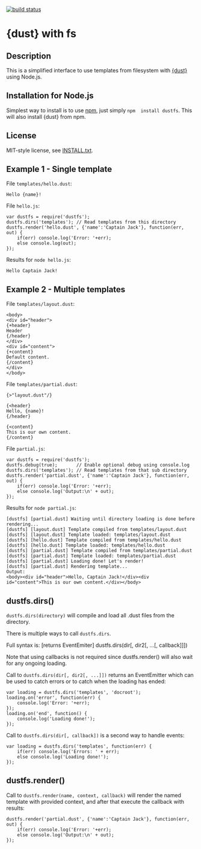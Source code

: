 [![build status](https://secure.travis-ci.org/jheusala/dustfs.png)](http://travis-ci.org/jheusala/dustfs)

{dust} with fs
==============

Description
-----------

This is a simplified interface to use templates from filesystem with 
[{dust}](http://akdubya.github.com/dustjs/) using Node.js.

Installation for Node.js
------------------------

Simplest way to install is to use [npm](http://npmjs.org/), just simply `npm 
install dustfs`. This will also install {dust} from npm.

License
-------

MIT-style license, see [INSTALL.txt](http://github.com/jheusala/js-snippets/blob/master/LICENSE.txt).

Example 1 - Single template
---------------------------

File `templates/hello.dust`:

	Hello {name}!

File `hello.js`:

	var dustfs = require('dustfs');
	dustfs.dirs('templates'); // Read templates from this directory
	dustfs.render('hello.dust', {'name':'Captain Jack'}, function(err, out) {
		if(err) console.log('Error: '+err);
		else console.log(out);
	});

Results for `node hello.js`:

	Hello Captain Jack!

Example 2 - Multiple templates
------------------------------

File `templates/layout.dust`:

	<body>
	<div id="header">
	{+header}
	Header
	{/header}
	</div>
	<div id="content">
	{+content}
	Default content.
	{/content}
	</div>
	</body>

File `templates/partial.dust`:

	{>"layout.dust"/}
	
	{<header}
	Hello, {name}!
	{/header}
	
	{<content}
	This is our own content.
	{/content}

File `partial.js`:

	var dustfs = require('dustfs');
	dustfs.debug(true);       // Enable optional debug using console.log
	dustfs.dirs('templates'); // Read templates from that sub directory
	dustfs.render('partial.dust', {'name':'Captain Jack'}, function(err, out) {
		if(err) console.log('Error: '+err);
		else console.log('Output:\n' + out);
	});

Results for `node partial.js`:

	[dustfs] [partial.dust] Waiting until directory loading is done before rendering...
	[dustfs] [layout.dust] Template compiled from templates/layout.dust
	[dustfs] [layout.dust] Template loaded: templates/layout.dust
	[dustfs] [hello.dust] Template compiled from templates/hello.dust
	[dustfs] [hello.dust] Template loaded: templates/hello.dust
	[dustfs] [partial.dust] Template compiled from templates/partial.dust
	[dustfs] [partial.dust] Template loaded: templates/partial.dust
	[dustfs] [partial.dust] Loading done! Let's render!
	[dustfs] [partial.dust] Rendering template...
	Output:
	<body><div id="header">Hello, Captain Jack!</div><div id="content">This is our own content.</div></body>

dustfs.dirs()
-------------

`dustfs.dirs(directory)` will compile and load all .dust files from the directory. 

There is multiple ways to call `dustfs.dirs`.

Full syntax is:
	[returns EventEmiter] dustfs.dirs(dir[, dir2[, ...[, callback]]])

Note that using callbacks is not required since dustfs.render() will also wait 
for any ongoing loading.

Call to `dustfs.dirs(dir[, dir2[, ...]])` returns an EventEmitter which can be 
used to catch errors or to catch when the loading has ended:

	var loading = dustfs.dirs('templates', 'docroot');
	loading.on('error', function(err) {
		console.log('Error: '+err);
	});
	loading.on('end', function() {
		console.log('Loading done!');
	});

Call to `dustfs.dirs(dir[, callback])` is a second way to handle events:

	var loading = dustfs.dirs('templates', function(err) {
		if(err) console.log('Errors: ' + err);
		else console.log('Loading done!');
	});

dustfs.render()
-------------

Call to `dustfs.render(name, context, callback)` will render the named template 
with provided context, and after that execute the callback with results:

	dustfs.render('partial.dust', {'name':'Captain Jack'}, function(err, out) {
		if(err) console.log('Error: '+err);
		else console.log('Output:\n' + out);
	});
